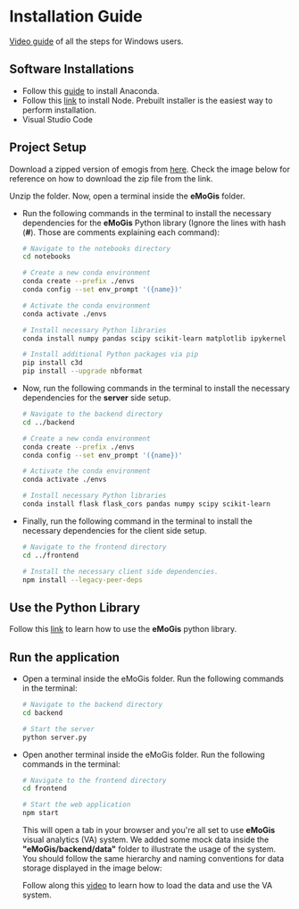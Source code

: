 # Installation Guide

[Video guide]() of all the steps for Windows users.

## Software Installations

- Follow this [guide](https://docs.anaconda.com/free/anaconda/install/index.html) to install Anaconda.
- Follow this [link](https://nodejs.org/en/download/prebuilt-installer) to install Node. Prebuilt installer is the easiest way to perform installation.
- Visual Studio Code

## Project Setup

Download a zipped version of emogis from [here](https://github.com/komar41/eMoGis). Check the image below for reference on how to download the zip file from the link.

Unzip the folder. Now, open a terminal inside the **eMoGis** folder.

- Run the following commands in the terminal to install the necessary dependencies for the **eMoGis** Python library (Ignore the lines with hash (**#**). Those are comments explaining each command):

  ```bash
  # Navigate to the notebooks directory
  cd notebooks

  # Create a new conda environment
  conda create --prefix ./envs
  conda config --set env_prompt '({name})'

  # Activate the conda environment
  conda activate ./envs

  # Install necessary Python libraries
  conda install numpy pandas scipy scikit-learn matplotlib ipykernel fuzzywuzzy plotly

  # Install additional Python packages via pip
  pip install c3d
  pip install --upgrade nbformat
  ```

- Now, run the following commands in the terminal to install the necessary dependencies for the **server** side setup.

  ```bash
  # Navigate to the backend directory
  cd ../backend

  # Create a new conda environment
  conda create --prefix ./envs
  conda config --set env_prompt '({name})'

  # Activate the conda environment
  conda activate ./envs

  # Install necessary Python libraries
  conda install flask flask_cors pandas numpy scipy scikit-learn
  ```

- Finally, run the following command in the terminal to install the necessary dependencies for the client side setup.

  ```bash
  # Navigate to the frontend directory
  cd ../frontend

  # Install the necessary client side dependencies.
  npm install --legacy-peer-deps
  ```

## Use the Python Library

Follow this [link](https://github.com/komar41/eMoGis/blob/Docker/notebooks/README.md) to learn how to use the **eMoGis** python library.

## Run the application

- Open a terminal inside the eMoGis folder. Run the following commands in the terminal:

  ```bash
  # Navigate to the backend directory
  cd backend

  # Start the server
  python server.py
  ```

- Open another terminal inside the eMoGis folder. Run the following commands in the terminal:

  ```bash
  # Navigate to the frontend directory
  cd frontend

  # Start the web application
  npm start
  ```

  This will open a tab in your browser and you're all set to use **eMoGis** visual analytics (VA) system. We added some mock data inside the **"eMoGis/backend/data"** folder to illustrate the usage of the system. You should follow the same hierarchy and naming conventions for data storage displayed in the image below:

  Follow along this [video]() to learn how to load the data and use the VA system.
